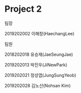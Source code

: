 # Project 2
팀장

2019202002 이해창(HaechangLee)

팀원

2018202018 유승재(JaeSeungJae)

2019202013 박진우(JiNewPark)

2019202021 정성엽(JungSungYeob)

2019202028 김노산(Nohsan Kim)
